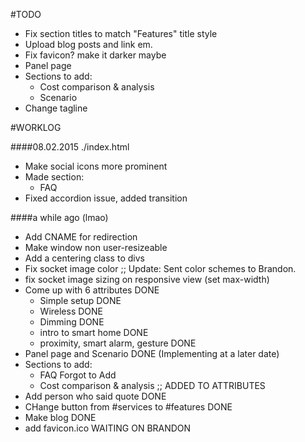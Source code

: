 #TODO
+ Fix section titles to match "Features" title style
+ Upload blog posts and link em.
+ Fix favicon? make it darker maybe
+ Panel page
+ Sections to add:
	- Cost comparison & analysis
	- Scenario
+ Change tagline

#WORKLOG

####08.02.2015
./index.html
+ Make social icons more prominent
+ Made section:
	- FAQ
+ Fixed accordion issue, added transition


####a while ago (lmao)
+ Add CNAME for redirection
+ Make window non user-resizeable
+ Add a centering class to divs
+ Fix socket image color ;; Update: Sent color schemes to Brandon.
+ fix socket image sizing on responsive view (set max-width)
+ Come up with 6 attributes DONE
	- Simple setup DONE
	- Wireless DONE
	- Dimming DONE
	- intro to smart home DONE
	- proximity, smart alarm, gesture DONE
+ Panel page and Scenario DONE (Implementing at a later date)
+ Sections to add:
	- FAQ Forgot to Add
	- Cost comparison & analysis ;; ADDED TO ATTRIBUTES
+ Add person who said quote DONE
+ CHange button from #services to #features DONE
+ Make blog DONE
+ add favicon.ico WAITING ON BRANDON
